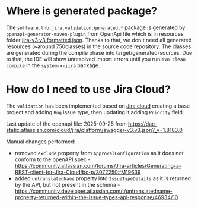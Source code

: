 # Where is generated package?

The `software.tnb.jira.validation.generated.*` package is generated by `openapi-generator-maven-plugin` from OpenApi file which is in resources
folder [jira-v3.v3.formatted.json](src%2Fmain%2Fresources%2Fjira-v3.v3.formatted.json).
Thanks to that, we don't need all generated resources (~around 750classes) in the source code repository.
The classes are generated during the compile phase into target/generated-sources.
Due to that, the IDE will show unresolved import errors until you run `mvn clean compile` in the `system-x-jira` package.

# How do I need to use Jira Cloud?

The `validation` has been implemented based on [Jira cloud](https://www.atlassian.com/try/cloud/) creating a base project and adding `Bug` issue type, then updating it adding `Priority` field.

Last update of the openapi file: 2025-09-25 from https://dac-static.atlassian.com/cloud/jira/platform/swagger-v3.v3.json?_v=1.8183.0

Manual changes performed:
  - removed `exclude` property from `ApprovalConfiguration` as it does not conform to the openAPI spec - https://community.atlassian.com/forums/Jira-articles/Generating-a-REST-client-for-Jira-Cloud/bc-p/3072250#M19639 
  - added `untranslatedName` property into `IssueTypeDetails` as it is returned by the API, but not present in the schema - https://community.developer.atlassian.com/t/untranslatedname-property-returned-within-the-issue-types-api-response/46934/10
